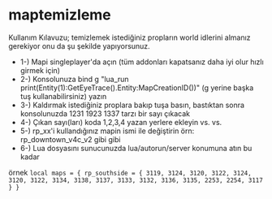 # maptemizleme
Kullanım Kılavuzu; temizlemek istediğiniz propların world idlerini almanız gerekiyor onu da şu şekilde yapıyorsunuz.

- 1-) Mapi singleplayer'da açın (tüm addonları kapatsanız daha iyi olur hızlı girmek için)
- 2-) Konsolunuza bind g "lua_run print(Entity(1):GetEyeTrace().Entity:MapCreationID())" (g yerine başka tuş kullanabilirsiniz) yazın
- 3-) Kaldırmak istediğiniz proplara bakıp tuşa basın, bastıktan sonra konsolunuzda 1231 1923 1337 tarzı bir sayı çıkacak
- 4-) Çıkan sayı(ları) koda 1,2,3,4 yazan yerlere ekleyin vs. vs.
- 5-) rp_xx'i kullandığınız mapin ismi ile değiştirin örn: rp_downtown_v4c_v2 gibi gibi
- 6-) Lua dosyasını sunucunuzda lua/autorun/server konumuna atın bu kadar

örnek
`
local maps = {
	rp_southside = {
		3119, 3124, 3120, 3122, 3124, 3120, 3122, 3134, 3138, 3137, 3133, 3132, 3136, 3135, 2253, 2254, 3117
	}
}
`
